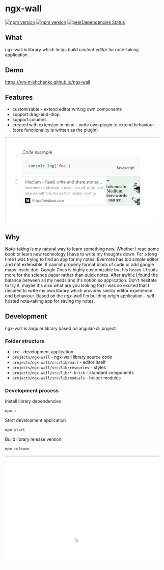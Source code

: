 # ngx-wall
[![npm version](https://badge.fury.io/js/ngx-wall.svg)](https://www.npmjs.com/package/ngx-wall)
[![npm version](https://travis-ci.org/vm-mishchenko/ngx-wall.svg?branch=master)](https://travis-ci.org/vm-mishchenko/ngx-wall.svg?branch=master)
[![peerDependencies Status](https://david-dm.org/vm-mishchenko/ngx-wall/peer-status.svg)](https://david-dm.org/vm-mishchenko/ngx-wall?type=peer)

## What
ngx-wall is library which helps build <i>content editor</i> for note-taking application.

## Demo
https://vm-mishchenko.github.io/ngx-wall

## Features
- customizable - extend editor writing own components
- support drag-and-drop
- support columns
- created with extension in mind - write own plugin to extend behaviour (core functionality is written as the plugin)
<img width="500px" alt="ORY Editor demo" src="docs/images/move-brick.gif">

## Why
Note-taking is my natural way to learn something new. Whether I read some book or learn new technology I have to write my thoughts down.&nbsp;For a long time I was trying to find an app for my notes. Evernote has too simple editor and not extensible. It cannot properly format block of code or add google maps inside doc. Google Docs is highly customizable but his heavy UI suits more for the science paper rather than quick notes. After awhile I found the balance between all my needs and it's <i>notion.so</i> application. Don't hesitate to try it, maybe it's also what are you looking for)&nbsp;I was so excited that I decided to write my own library which provides similar editor experience and behaviour. Based on the <i>ngx-wall</i> I'm building&nbsp;<i>origin</i> application - self-hosted note-taking app for saving my notes.&nbsp;

## Development
ngx-wall is angular library based on angular-cli project.

### Folder structure
- `src` - development application
- `projects/ngx-wall` - ngx-wall library source code
- `projects/ngx-wall/src/lib/wall` - editor itself
- `projects/ngx-wall/src/lib/resources` - styles
- `projects/ngx-wall/src/lib/*-brick` - standard components
- `projects/ngx-wall/src/lib/moduels` - helper modules

### Development process
Install library dependencies
``` javascript
npm i
```

Start development application
``` javascript
npm start
```

Build library release version
``` javascript
npm release
```

<img width="500px" alt="ORY Editor demo" src="docs/images/general.gif">
